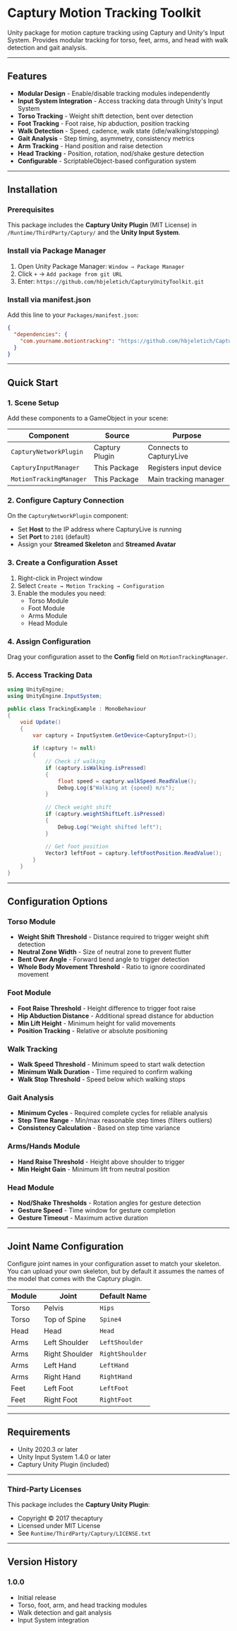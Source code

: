 # Captury Motion Tracking Toolkit

Unity package for motion capture tracking using Captury and Unity's Input System. Provides modular tracking for torso, feet, arms, and head with walk detection and gait analysis.

---

## Features

- **Modular Design** - Enable/disable tracking modules independently
- **Input System Integration** - Access tracking data through Unity's Input System
- **Torso Tracking** - Weight shift detection, bent over detection
- **Foot Tracking** - Foot raise, hip abduction, position tracking
- **Walk Detection** - Speed, cadence, walk state (idle/walking/stopping)
- **Gait Analysis** - Step timing, asymmetry, consistency metrics
- **Arm Tracking** - Hand position and raise detection
- **Head Tracking** - Position, rotation, nod/shake gesture detection
- **Configurable** - ScriptableObject-based configuration system

---

## Installation

### Prerequisites

This package includes the **Captury Unity Plugin** (MIT License) in `/Runtime/ThirdParty/Captury/` and the **Unity Input System**. 

### Install via Package Manager

1. Open Unity Package Manager: `Window → Package Manager`
2. Click `+` → `Add package from git URL`
3. Enter: `https://github.com/hbjeletich/CapturyUnityToolkit.git`

### Install via manifest.json

Add this line to your `Packages/manifest.json`:

```json
{
  "dependencies": {
    "com.yourname.motiontracking": "https://github.com/hbjeletich/CapturyUnityToolkit.git"
  }
}
```

---

## Quick Start

### 1. Scene Setup

Add these components to a GameObject in your scene:

| Component | Source | Purpose |
|-----------|--------|---------|
| `CapturyNetworkPlugin` | Captury Plugin | Connects to CapturyLive |
| `CapturyInputManager` | This Package | Registers input device |
| `MotionTrackingManager` | This Package | Main tracking manager |

### 2. Configure Captury Connection

On the `CapturyNetworkPlugin` component:
- Set **Host** to the IP address where CapturyLive is running
- Set **Port** to `2101` (default)
- Assign your **Streamed Skeleton** and **Streamed Avatar**

### 3. Create a Configuration Asset

1. Right-click in Project window
2. Select `Create → Motion Tracking → Configuration`
3. Enable the modules you need:
   - Torso Module
   - Foot Module
   - Arms Module
   - Head Module

### 4. Assign Configuration

Drag your configuration asset to the **Config** field on `MotionTrackingManager`.

### 5. Access Tracking Data

```csharp
using UnityEngine;
using UnityEngine.InputSystem;

public class TrackingExample : MonoBehaviour
{
    void Update()
    {
        var captury = InputSystem.GetDevice<CapturyInput>();
        
        if (captury != null)
        {
            // Check if walking
            if (captury.isWalking.isPressed)
            {
                float speed = captury.walkSpeed.ReadValue();
                Debug.Log($"Walking at {speed} m/s");
            }
            
            // Check weight shift
            if (captury.weightShiftLeft.isPressed)
            {
                Debug.Log("Weight shifted left");
            }
            
            // Get foot position
            Vector3 leftFoot = captury.leftFootPosition.ReadValue();
        }
    }
}
```

---

## Configuration Options

### Torso Module
- **Weight Shift Threshold** - Distance required to trigger weight shift detection
- **Neutral Zone Width** - Size of neutral zone to prevent flutter
- **Bent Over Angle** - Forward bend angle to trigger detection
- **Whole Body Movement Threshold** - Ratio to ignore coordinated movement

### Foot Module
- **Foot Raise Threshold** - Height difference to trigger foot raise
- **Hip Abduction Distance** - Additional spread distance for abduction
- **Min Lift Height** - Minimum height for valid movements
- **Position Tracking** - Relative or absolute positioning

### Walk Tracking
- **Walk Speed Threshold** - Minimum speed to start walk detection
- **Minimum Walk Duration** - Time required to confirm walking
- **Walk Stop Threshold** - Speed below which walking stops

### Gait Analysis
- **Minimum Cycles** - Required complete cycles for reliable analysis
- **Step Time Range** - Min/max reasonable step times (filters outliers)
- **Consistency Calculation** - Based on step time variance

### Arms/Hands Module
- **Hand Raise Threshold** - Height above shoulder to trigger
- **Min Height Gain** - Minimum lift from neutral position

### Head Module
- **Nod/Shake Thresholds** - Rotation angles for gesture detection
- **Gesture Speed** - Time window for gesture completion
- **Gesture Timeout** - Maximum active duration

---

## Joint Name Configuration

Configure joint names in your configuration asset to match your skeleton. You can upload your own skeleton, but by default it assumes the names of the model that comes with the Captury plugin. 

| Module | Joint | Default Name |
|--------|-------|--------------|
| Torso | Pelvis | `Hips` |
| Torso | Top of Spine | `Spine4` |
| Head | Head | `Head` |
| Arms | Left Shoulder | `LeftShoulder` |
| Arms | Right Shoulder | `RightShoulder` |
| Arms | Left Hand | `LeftHand` |
| Arms | Right Hand | `RightHand` |
| Feet | Left Foot | `LeftFoot` |
| Feet | Right Foot | `RightFoot` |

---

## Requirements

- Unity 2020.3 or later
- Unity Input System 1.4.0 or later
- Captury Unity Plugin (included)

---

### Third-Party Licenses

This package includes the **Captury Unity Plugin**:
- Copyright © 2017 thecaptury
- Licensed under MIT License
- See `Runtime/ThirdParty/Captury/LICENSE.txt`

---

## Version History

### 1.0.0
- Initial release
- Torso, foot, arm, and head tracking modules
- Walk detection and gait analysis
- Input System integration
